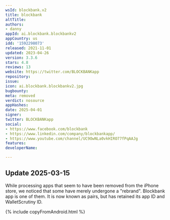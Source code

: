 ```yaml
---
wsId: blockbank.v2
title: blockbank
altTitle: 
authors:
- danny
appId: ai.blockbank.blockbankv2
appCountry: us
idd: '1592298073'
released: 2021-11-01
updated: 2023-04-26
version: 3.3.6
stars: 4.8
reviews: 13
website: https://twitter.com/BLOCKBANKapp
repository: 
issue: 
icon: ai.blockbank.blockbankv2.jpg
bugbounty: 
meta: removed
verdict: nosource
appHashes: 
date: 2025-04-01
signer: 
twitter: BLOCKBANKapp
social:
- https://www.facebook.com/blockbank
- https://www.linkedin.com/company/blockbankapp/
- https://www.youtube.com/channel/UC9OwNLa0vkHIRO77fPqAAJg
features: 
developerName: 

---
```


## Update 2025-03-15

While processing apps that seem to have been removed from the iPhone store, we noticed that some have merely undergone a "rebrand". Blockbank app is one of them. It is now known as pairs, but has retained its app ID and WalletScrutiny ID. 

{% include copyFromAndroid.html %}
